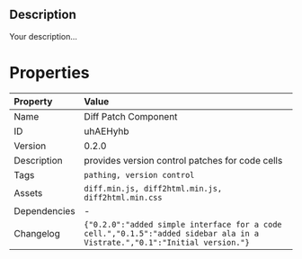 <h2>Description</h2>
<p>Your description...</p>

# Properties

| Property | Value |
| :--- | :--- |
| Name | Diff Patch Component |
| ID | uhAEHyhb |
| Version | 0.2.0 |
| Description | provides version control patches for code cells |
| Tags | `pathing, version control` |
| Assets | `diff.min.js, diff2html.min.js, diff2html.min.css` |
| Dependencies | - |
| Changelog | `{"0.2.0":"added simple interface for a code cell.","0.1.5":"added sidebar ala in a Vistrate.","0.1":"Initial version."}` |
